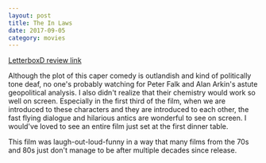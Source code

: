 ```yaml
---
layout: post
title: The In Laws 
date: 2017-09-05
category: movies
---
```

 
[LetterboxD review link](https://letterboxd.com/samarthbhaskar/film/the-in-laws/)

Although the plot of this caper comedy is outlandish and kind of politically tone deaf, no one's probably watching for Peter Falk and Alan Arkin's astute geopolitical analysis. I also didn't realize that their chemistry would work so well on screen. Especially in the first third of the film, when we are introduced to these characters and they are introduced to each other, the fast flying dialogue and hilarious antics are wonderful to see on screen. I would've loved to see an entire film just set at the first dinner table. 

This film was laugh-out-loud-funny in a way that many films from the 70s and 80s just don't manage to be after multiple decades since release. 